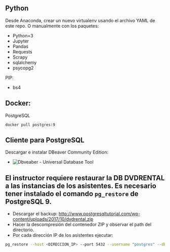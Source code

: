 
## Python
Desde Anaconda, crear un nuevo virtualenv usando el archivo YAML de este repo. O manualmente con los paquetes:
- Python=3
- Jupyter
- Pandas
- Requests
- Scrapy
- sqlalchemy
- psycopg2

PIP:
- bs4




## Docker:

PostgreSQL

`docker pull postgres:9`



## Cliente para PostgreSQL
Descargar e instalar DBeaver Community Edition:
- ![Dbveaber -  Universal Database Tool ](https://dbeaver.io/)


## El instructor requiere restaurar la DB DVDRENTAL a las instancias de los asistentes. Es necesario tener instalado el comando `pg_restore` de PostgreSQL 9.
- Descargar el backup: http://www.postgresqltutorial.com/wp-content/uploads/2017/10/dvdrental.zip
- Hacer la descompresión del contenedor ZIP y observar el path del directorio.
- Por cada dirección IP de los asistentes ejecutar:
```bash
pg_restore --host <DIRECCION_IP> --port 5432 --username "postgres" --dbname "dvdrental" --no-password  --format directory --verbose "/PATH_HACIA_/dvdrental"\n
```
